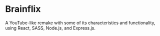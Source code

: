 # Brainflix

A YouTube-like remake with some of its characteristics and functionality, using React, SASS, Node.js, and Express.js.
